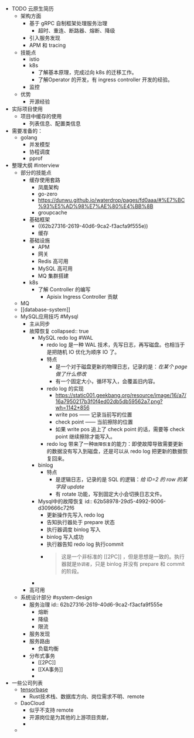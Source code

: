 - TODO 云原生简历
	- 架构方面
		- 基于 gRPC 自制框架处理服务治理
			- 超时、重连、断路器、熔断、降级
		- 引入服务发现
		- APM 和 tracing
	- 技能点
		- istio
		- k8s
			- 了解基本原理，完成过向 k8s 的迁移工作。
			- 了解Operator 的开发，有 ingress controller 开发的经验。
		- 监控
	- 优势
		- 开源经验
- 实际项目使用
	- 项目中缓存的使用
		- 列表信息、配置类信息
- 需要准备的：
	- golang
		- 并发模型
		- 协程调度
		- pprof
- 整理大纲 #interview
	- 部分的技能点
		- 缓存使用套路
			- 凤凰架构
			- go-zero
			- https://dunwu.github.io/waterdrop/pages/fd0aaa/#%E7%BC%93%E5%AD%98%E7%AE%80%E4%BB%8B
			- groupcache
		- 基础框架
			- ((62b27316-2619-40d6-9ca2-f3acfa9f555e))
			- 缓存
		- 基础设施
			- APM
			- 网关
			- Redis 高可用
			- MySQL 高可用
			- MQ 集群搭建
		- k8s
			- 了解 Controller 的编写
				- Apisix Ingress Controller 贡献
	- MQ
	- [[database-system]]
	- MySQL应用技巧 #Mysql
		- 主从同步
		- 故障恢复
		  collapsed:: true
			- MySQL redo log #WAL
				- redo log 是一种 WAL 技术，先写日志，再写磁盘。也相当于是把随机 IO 优化为顺序 IO 了。
				- 特点
					- 是一个对于磁盘更新的物理日志，记录的是：*在某个 page 做了什么修改*
					- 有一个固定大小，循环写入，会覆盖旧内容。
				- redo log 的实现
					- https://static001.geekbang.org/resource/image/16/a7/16a7950217b3f0f4ed02db5db59562a7.png?wh=1142*856
					- write pos —— 记录当前写的位置
					- check point —— 当前擦除的位置
					- 如果 write pos 追上了 check point 的话，需要等 check point 继续擦除才能写入。
				- redo log 带来了一种`故障恢复`的能力：即使故障导致需要更新的数据没有写入到磁盘，还是可以从 redo log 把更新的数据恢复回来。
			- binlog
				- 特点
					- 是逻辑日志，记录的是 SQL 的逻辑：*给 ID=2 的 row 的某字段 update*
					- 有 rotate 功能，写到固定大小会切换日志文件。
			- Mysql中的故障恢复
			  id:: 62b58978-29d5-4992-9006-d309666c72f6
				- 更新操作先写入 redo log
				- 告知执行器处于 prepare 状态
				- 执行器调度 binlog 写入
				- binlog 写入成功
				- 执行器告知 redo log 执行commit
				- > 这是一个非标准的 [[2PC]] ，但是思想是一致的。执行器就是`协调者`，只是 binlog 并没有 prepare 和 commit 的阶段。
			-
		- 高可用
	- 系统设计部分 #system-design
		- 服务治理
		  id:: 62b27316-2619-40d6-9ca2-f3acfa9f555e
			- 熔断
			- 降级
			- 限流
		- 服务发现
		- 服务路由
			- 负载均衡
		- 分布式事务
			- [[2PC]]
			- [[XA事务]]
			-
- 一些公司列表
	- [tensorbase](https://tensorbase.io/joinus/)
		- Rust技术栈、数据库方向、岗位需求不明、remote
	- DaoCloud
		- 似乎不支持 remote
		- 开源岗位是为其他的上游项目贡献，
		-
	-